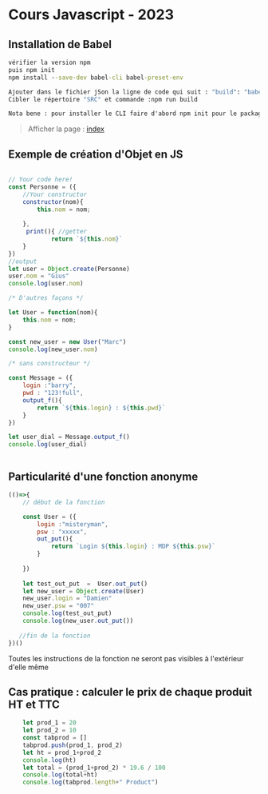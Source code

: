 # Cours Javascript - 2023
## Installation de Babel
```cmd
vérifier la version npm
puis npm init
npm install --save-dev babel-cli babel-preset-env

Ajouter dans le fichier jSon la ligne de code qui suit : "build": "babel --no-babelrc src -w -d js --preset=env"
Cibler le répertoire "SRC" et commande :npm run build

Nota bene : pour installer le CLI faire d'abord npm init pour le package.json
```
> Afficher la page : [index](https://giusmili.github.io/cours_js_SIO_23/)

## Exemple de création d'Objet en JS
```js

// Your code here!
const Personne = ({
    //Your constructor
    constructor(nom){
        this.nom = nom;
        
    },
     print(){ //getter
            return `${this.nom}`
    }
})
//output
let user = Object.create(Personne)
user.nom = "Gius"
console.log(user.nom)

/* D'autres façons */

let User = function(nom){
    this.nom = nom;
}

const new_user = new User("Marc")
console.log(new_user.nom)

/* sans constructeur */

const Message = ({
    login :"barry",
    pwd : "123!full",
    output_f(){
        return `${this.login} : ${this.pwd}`
    }
})

let user_dial = Message.output_f()
console.log(user_dial)



```
## Particularité d'une fonction anonyme

```js
(()=>{
    // début de la fonction

    const User = ({
        login :"misteryman",
        psw : "xxxxx",
        out_put(){
            return `Login ${this.login} : MDP ${this.psw}`
        }
        
    })
    
    let test_out_put  =  User.out_put()
    let new_user = Object.create(User)
    new_user.login = "Damien"
    new_user.psw = "007"
    console.log(test_out_put)
    console.log(new_user.out_put())
   
   //fin de la fonction
})()

```
Toutes les instructions de la fonction ne seront pas visibles à l'extérieur d'elle même

## Cas pratique : calculer le prix de chaque produit HT et TTC
```js
    let prod_1 = 20
    let prod_2 = 10
    const tabprod = []
    tabprod.push(prod_1, prod_2)
    let ht = prod_1+prod_2
    console.log(ht)
    let total = (prod_1+prod_2) * 19.6 / 100
    console.log(total+ht)
    console.log(tabprod.length+" Product")
```





